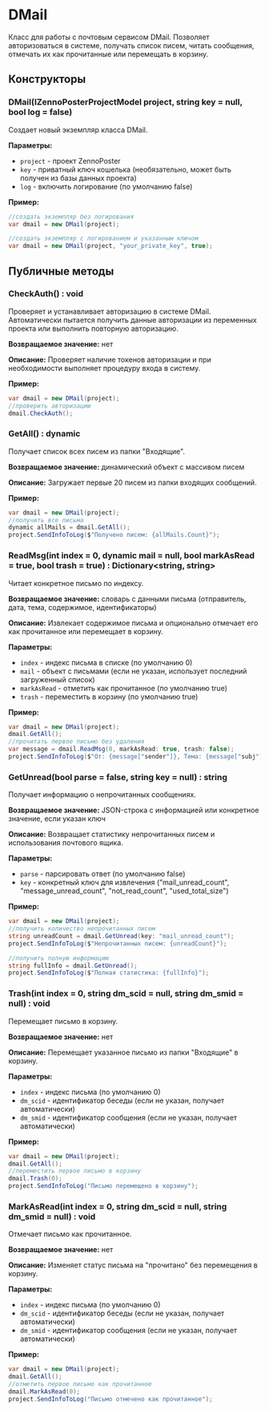 # DMail

Класс для работы с почтовым сервисом DMail. Позволяет авторизоваться в системе, получать список писем, читать сообщения, отмечать их как прочитанные или перемещать в корзину.

## Конструкторы

### DMail(IZennoPosterProjectModel project, string key = null, bool log = false)

Создает новый экземпляр класса DMail.

**Параметры:**
- `project` - проект ZennoPoster
- `key` - приватный ключ кошелька (необязательно, может быть получен из базы данных проекта)
- `log` - включить логирование (по умолчанию false)

**Пример:**
```csharp
//создать экземпляр без логирования
var dmail = new DMail(project);

//создать экземпляр с логированием и указанным ключом
var dmail = new DMail(project, "your_private_key", true);
```

## Публичные методы

### CheckAuth() : void

Проверяет и устанавливает авторизацию в системе DMail. Автоматически пытается получить данные авторизации из переменных проекта или выполнить повторную авторизацию.

**Возвращаемое значение:** нет

**Описание:** Проверяет наличие токенов авторизации и при необходимости выполняет процедуру входа в систему.

**Пример:**
```csharp
var dmail = new DMail(project);
//проверить авторизацию
dmail.CheckAuth();
```

### GetAll() : dynamic

Получает список всех писем из папки "Входящие".

**Возвращаемое значение:** динамический объект с массивом писем

**Описание:** Загружает первые 20 писем из папки входящих сообщений.

**Пример:**
```csharp
var dmail = new DMail(project);
//получить все письма
dynamic allMails = dmail.GetAll();
project.SendInfoToLog($"Получено писем: {allMails.Count}");
```

### ReadMsg(int index = 0, dynamic mail = null, bool markAsRead = true, bool trash = true) : Dictionary<string, string>

Читает конкретное письмо по индексу.

**Возвращаемое значение:** словарь с данными письма (отправитель, дата, тема, содержимое, идентификаторы)

**Описание:** Извлекает содержимое письма и опционально отмечает его как прочитанное или перемещает в корзину.

**Параметры:**
- `index` - индекс письма в списке (по умолчанию 0)
- `mail` - объект с письмами (если не указан, использует последний загруженный список)
- `markAsRead` - отметить как прочитанное (по умолчанию true)
- `trash` - переместить в корзину (по умолчанию true)

**Пример:**
```csharp
var dmail = new DMail(project);
dmail.GetAll();
//прочитать первое письмо без удаления
var message = dmail.ReadMsg(0, markAsRead: true, trash: false);
project.SendInfoToLog($"От: {message["sender"]}, Тема: {message["subj"]}");
```

### GetUnread(bool parse = false, string key = null) : string

Получает информацию о непрочитанных сообщениях.

**Возвращаемое значение:** JSON-строка с информацией или конкретное значение, если указан ключ

**Описание:** Возвращает статистику непрочитанных писем и использования почтового ящика.

**Параметры:**
- `parse` - парсировать ответ (по умолчанию false)
- `key` - конкретный ключ для извлечения ("mail_unread_count", "message_unread_count", "not_read_count", "used_total_size")

**Пример:**
```csharp
var dmail = new DMail(project);
//получить количество непрочитанных писем
string unreadCount = dmail.GetUnread(key: "mail_unread_count");
project.SendInfoToLog($"Непрочитанных писем: {unreadCount}");

//получить полную информацию
string fullInfo = dmail.GetUnread();
project.SendInfoToLog($"Полная статистика: {fullInfo}");
```

### Trash(int index = 0, string dm_scid = null, string dm_smid = null) : void

Перемещает письмо в корзину.

**Возвращаемое значение:** нет

**Описание:** Перемещает указанное письмо из папки "Входящие" в корзину.

**Параметры:**
- `index` - индекс письма (по умолчанию 0)
- `dm_scid` - идентификатор беседы (если не указан, получает автоматически)
- `dm_smid` - идентификатор сообщения (если не указан, получает автоматически)

**Пример:**
```csharp
var dmail = new DMail(project);
dmail.GetAll();
//переместить первое письмо в корзину
dmail.Trash(0);
project.SendInfoToLog("Письмо перемещено в корзину");
```

### MarkAsRead(int index = 0, string dm_scid = null, string dm_smid = null) : void

Отмечает письмо как прочитанное.

**Возвращаемое значение:** нет

**Описание:** Изменяет статус письма на "прочитано" без перемещения в корзину.

**Параметры:**
- `index` - индекс письма (по умолчанию 0)
- `dm_scid` - идентификатор беседы (если не указан, получает автоматически)
- `dm_smid` - идентификатор сообщения (если не указан, получает автоматически)

**Пример:**
```csharp
var dmail = new DMail(project);
dmail.GetAll();
//отметить первое письмо как прочитанное
dmail.MarkAsRead(0);
project.SendInfoToLog("Письмо отмечено как прочитанное");
```